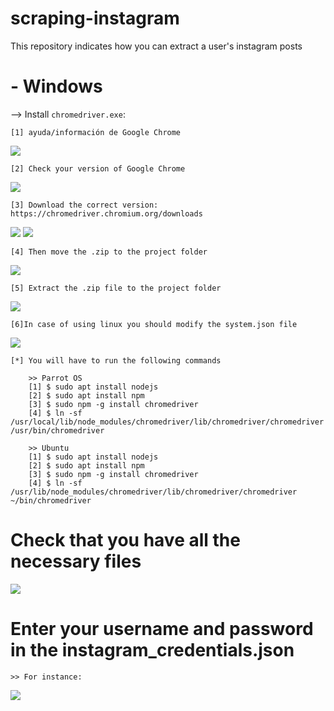 # scraping-instagram
This repository indicates how you can extract a user's instagram posts

# - Windows 

--> Install `chromedriver.exe`:

    [1] ayuda/información de Google Chrome
    
![](https://i.imgur.com/xnYl8UR.png) 
    
    [2] Check your version of Google Chrome
    
![](https://i.imgur.com/5YUxc6S.png)

    [3] Download the correct version: https://chromedriver.chromium.org/downloads

![](https://i.imgur.com/x6YSuW2.png)
![](https://i.imgur.com/A0XkTE4.png)

    [4] Then move the .zip to the project folder

![](https://i.imgur.com/1AT4upX.png)

    [5] Extract the .zip file to the project folder

![](https://i.imgur.com/94Mdntj.png)

    [6]In case of using linux you should modify the system.json file

![](https://i.imgur.com/j56UE70.png)

    [*] You will have to run the following commands
   
        >> Parrot OS
        [1] $ sudo apt install nodejs
        [2] $ sudo apt install npm
        [3] $ sudo npm -g install chromedriver
        [4] $ ln -sf /usr/local/lib/node_modules/chromedriver/lib/chromedriver/chromedriver /usr/bin/chromedriver
        
        >> Ubuntu
        [1] $ sudo apt install nodejs
        [2] $ sudo apt install npm
        [3] $ sudo npm -g install chromedriver
        [4] $ ln -sf /usr/lib/node_modules/chromedriver/lib/chromedriver/chromedriver ~/bin/chromedriver

# Check that you have all the necessary files
![](https://i.imgur.com/V7exPRx.png)

# Enter your username and password in the instagram_credentials.json

    >> For instance:
    
![](https://i.imgur.com/iX25HLb.png)
